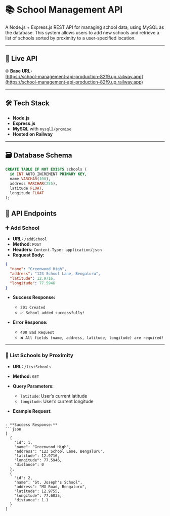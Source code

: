 # 📚 School Management API

A Node.js + Express.js REST API for managing school data, using MySQL as the database. This system allows users to add new schools and retrieve a list of schools sorted by proximity to a user-specified location.

---

## 🚀 Live API

🌐 **Base URL:**  
[https://school-management-api-production-82f9.up.railway.app](https://school-management-api-production-82f9.up.railway.app)

---

## 🛠 Tech Stack

- **Node.js**
- **Express.js**
- **MySQL** with `mysql2/promise`
- **Hosted on Railway**

---

## 🗃️ Database Schema

```sql
CREATE TABLE IF NOT EXISTS schools (
  id INT AUTO_INCREMENT PRIMARY KEY,
  name VARCHAR(100),
  address VARCHAR(255),
  latitude FLOAT,
  longitude FLOAT
);

```

## 📌 API Endpoints

### ➕ Add School

- **URL:** `/addSchool`
- **Method:** `POST`
- **Headers:** `Content-Type: application/json`
- **Request Body:**

```json
{
  "name": "Greenwood High",
  "address": "123 School Lane, Bengaluru",
  "latitude": 12.9716,
  "longitude": 77.5946
}
```
- **Success Response:**
  - `201 Created`
  - `✅ School added successfully!`

- **Error Response:**
  - `400 Bad Request`
  - `❌ All fields (name, address, latitude, longitude) are required!`

---

### 📍 List Schools by Proximity

- **URL:** `/listSchools`
- **Method:** `GET`
- **Query Parameters:**
  - `latitude`: User’s current latitude
  - `longitude`: User’s current longitude

- **Example Request:**
```

- **Success Response:**
```json
[
  {
    "id": 1,
    "name": "Greenwood High",
    "address": "123 School Lane, Bengaluru",
    "latitude": 12.9716,
    "longitude": 77.5946,
    "distance": 0
  },
  {
    "id": 2,
    "name": "St. Joseph's School",
    "address": "MG Road, Bengaluru",
    "latitude": 12.9755,
    "longitude": 77.6035,
    "distance": 1.1
  }
]
```





